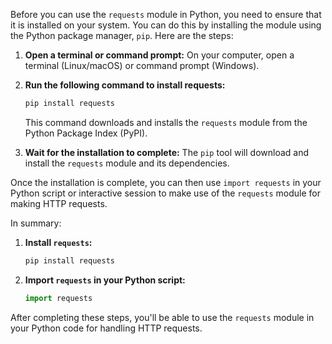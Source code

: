 Before you can use the `requests` module in Python, you need to ensure that it is installed on your system. You can do this by installing the module using the Python package manager, `pip`. Here are the steps:

1. **Open a terminal or command prompt:** On your computer, open a terminal (Linux/macOS) or command prompt (Windows).

2. **Run the following command to install requests:**
   ```bash
   pip install requests
   ```

   This command downloads and installs the `requests` module from the Python Package Index (PyPI).

3. **Wait for the installation to complete:** The `pip` tool will download and install the `requests` module and its dependencies.

Once the installation is complete, you can then use `import requests` in your Python script or interactive session to make use of the `requests` module for making HTTP requests.

In summary:

1. **Install `requests`:**
   ```bash
   pip install requests
   ```

2. **Import `requests` in your Python script:**
   ```python
   import requests
   ```

After completing these steps, you'll be able to use the `requests` module in your Python code for handling HTTP requests.
